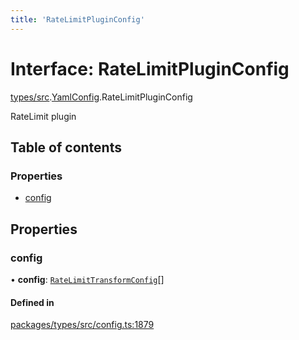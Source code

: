 ```yaml
---
title: 'RateLimitPluginConfig'
---
```


# Interface: RateLimitPluginConfig

[types/src](../modules/types_src).[YamlConfig](../modules/types_src.YamlConfig).RateLimitPluginConfig

RateLimit plugin

## Table of contents

### Properties

- [config](types_src.YamlConfig.RateLimitPluginConfig#config)

## Properties

### config

• **config**: [`RateLimitTransformConfig`](types_src.YamlConfig.RateLimitTransformConfig)[]

#### Defined in

[packages/types/src/config.ts:1879](https://github.com/Urigo/graphql-mesh/blob/master/packages/types/src/config.ts#L1879)
